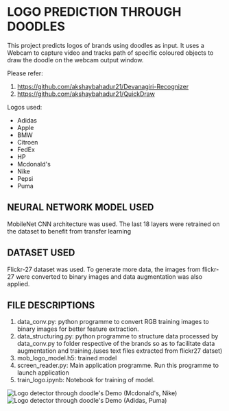 # LOGO PREDICTION THROUGH DOODLES

This project predicts logos of brands using doodles as input. 
It uses a Webcam to capture video and tracks path of specific coloured objects to draw the doodle on the webcam output window.

Please refer: 
1) https://github.com/akshaybahadur21/Devanagiri-Recognizer 
2) https://github.com/akshaybahadur21/QuickDraw

Logos used:
* Adidas 
* Apple 
* BMW 
* Citroen 
* FedEx 
* HP 
* Mcdonald's 
* Nike 
* Pepsi 
* Puma

## NEURAL NETWORK MODEL USED

MobileNet CNN architecture was used. The last 18 layers were retrained on the dataset to benefit from transfer learning

## DATASET USED

Flickr-27 dataset was used. To generate more data, the images from flickr-27 were converted to binary images and data augmentation was also applied.

## FILE DESCRIPTIONS

1. data_conv.py: python programme to convert RGB training images to binary images for                      better feature extraction.
2. data_structuring.py: python programme to structure data processed by data_conv.py to                           folder respective of the brands so as to facilitate data                                  augmentation and training.(uses text files extracted from                                 flickr27 datset)
3. mob_logo_model.h5: trained model
4. screen_reader.py: Main application programme. Run this programme to launch application
5. train_logo.ipynb: Notebook for training of model.

![Logo detector through doodle's Demo (Mcdonald's, Nike)](logo_recording(1).gif)
![Logo detector through doodle's Demo (Adidas, Puma)](logo_recording(2).gif)
